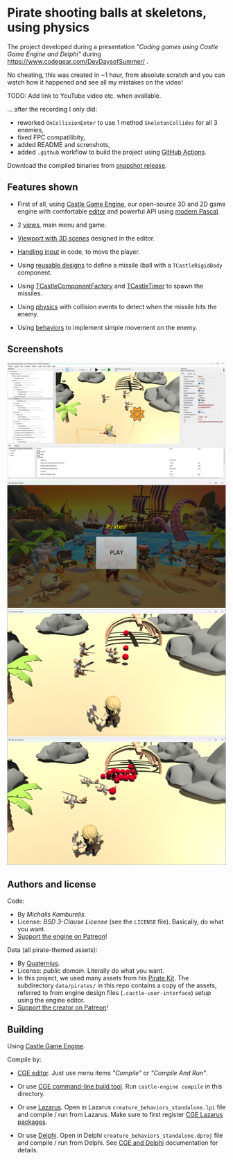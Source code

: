 # Pirate shooting balls at skeletons, using physics

The project developed during a presentation _"Coding games using Castle Game Engine and Delphi"_ during https://www.codegear.com/DevDaysofSummer/ .

No cheating, this was created in ~1 hour, from absolute scratch and you can watch how it happened and see all my mistakes on the video!

TODO: Add link to YouTube video etc. when available.

... after the recording I only did:

- reworked `OnCollisionEnter` to use 1 method `SkeletonCollides` for all 3 enemies,
- fixed FPC compatilibity,
- added README and screnshots,
- added `.github` workflow to build the project using [GitHub Actions](https://castle-engine.io/github_actions).

Download the compiled binaries from [snapshot release](https://github.com/castle-engine/conference-dev-days-summer-2024/releases/tag/snapshot).

## Features shown

- First of all, using [Castle Game Engine](https://castle-engine.io/), our open-source 3D and 2D game engine with comfortable [editor](https://castle-engine.io/editor) and powerful API using [modern Pascal](https://castle-engine.io/why_pascal).

- 2 [views](https://castle-engine.io/views), main menu and game.

- [Viewport with 3D scenes](https://castle-engine.io/viewport_and_scenes) designed in the editor.

- [Handling input](https://castle-engine.io/view_events) in code, to move the player.

- Using [reusable designs](https://castle-engine.io/reuse_design) to define a missile (ball with a `TCastleRigidBody` component.

- Using [TCastleComponentFactory](https://castle-engine.io/apidoc/html/CastleComponentSerialize.TCastleComponentFactory.html) and [TCastleTimer](https://castle-engine.io/apidoc/html/CastleControls.TCastleTimer.html) to spawn the missiles.

- Using [physics](https://castle-engine.io/physics) with collision events to detect when the missile hits the enemy.

- Using [behaviors](https://castle-engine.io/behaviors) to implement simple movement on the enemy.

## Screenshots

![Screenshot from editor](screenshot_editor.png)
![Screenshot 1](screenshot1.png)
![Screenshot 2](screenshot2.png)
![Screenshot 3](screenshot3.png)

## Authors and license

Code:
- By _Michalis Kamburelis_.
- License: _BSD 3-Clause License_ (see the `LICENSE` file). Basically, do what you want.
- [Support the engine on Patreon](https://www.patreon.com/castleengine)!

Data (all pirate-themed assets):
- By [Quaternius](https://quaternius.com/).
- License: _public domain_. Literally do what you want.
- In this project, we used many assets from his [Pirate Kit](https://quaternius.com/packs/piratekit.html). The subdirectory `data/pirates/` in this repo contains a copy of the assets, referred to from engine design files (`.castle-user-interface`) setup using the engine editor.
- [Support the creator on Patreon](https://www.patreon.com/quaternius)!

## Building

Using [Castle Game Engine](https://castle-engine.io/).

Compile by:

- [CGE editor](https://castle-engine.io/editor). Just use menu items _"Compile"_ or _"Compile And Run"_.

- Or use [CGE command-line build tool](https://castle-engine.io/build_tool). Run `castle-engine compile` in this directory.

- Or use [Lazarus](https://www.lazarus-ide.org/). Open in Lazarus `creature_behaviors_standalone.lpi` file and compile / run from Lazarus. Make sure to first register [CGE Lazarus packages](https://castle-engine.io/lazarus).

- Or use [Delphi](https://www.embarcadero.com/products/Delphi). Open in Delphi `creature_behaviors_standalone.dproj` file and compile / run from Delphi. See [CGE and Delphi](https://castle-engine.io/delphi) documentation for details.
